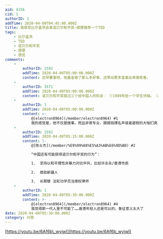 ```yaml
---
aid: 4156
cid: 1
authorID: 1
addTime: 2020-04-08T04:45:00.000Z
title: 我感觉比尔盖茨会拿诺贝尔和平奖–顺便推荐一个TED
tags:
    - 比尔盖茨
    - TED
    - 诺贝尔和平奖
    - 顺便
    - 感觉
comments:
    -
        authorID: 2592
        addTime: 2020-04-08T05:00:00.000Z
        content: 迟早要拿吧，他基金做了那么多好事，还带动更多富豪出来做慈善。
    -
        authorID: 3571
        addTime: 2020-04-08T05:00:00.000Z
        content: 诺贝尔和平奖错过三个给中国人的机会： ①1989年给一个学生领袖。 ②1990年代颁奖给正在坐牢的魏京生。 ③2009年给天安门母亲。
    -
        authorID: 1
        addTime: 2020-04-08T05:00:00.000Z
        content: >-
            @[electron8964](/member/electron8964) #1
            我的感觉是，他不仅是做事，而且非常专业，跟捐钱搏名声或者避税的大咖们真不一样，也和那种光喊口号的组织不同，看他在哈佛和TED上的演讲，感觉真的是想得很清楚，做得很踏实。
    -
        authorID: 2592
        addTime: 2020-04-08T05:15:00.000Z
        content: |-
            @[陈士杰](/member/%E9%99%88%E5%A3%AB%E6%9D%B0) #2

            “中国还有可能获得诺贝尔和平奖的行为”：

            1.  坚持以和平理性非暴力对抗中共，比如许志永/香港市民
                
            2.  救助新疆人
                
            3.  长期替 法轮功学员当维权律师
    -
        authorID: 1
        addTime: 2020-04-08T05:30:00.000Z
        content: >-
            @[electron8964](/member/electron8964) #4
            我觉得那一代人里不可能了……香港年轻人还是可以的，象征意义太大了
date: 2020-04-08T05:30:00.000Z
category: 问答
---
```


[https://youtu.be/6Af6b\_wyiwI](https://youtu.be/6Af6b_wyiwI)
